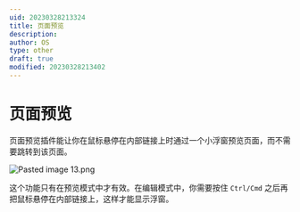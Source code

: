 ```yaml
---
uid: 20230328213324
title: 页面预览
description: 
author: OS
type: other
draft: true
modified: 20230328213402
---
```

# 页面预览

页面预览插件能让你在鼠标悬停在内部链接上时通过一个小浮窗预览页面，而不需要跳转到该页面。

![Pasted image 13.png](https://s1.vika.cn/space/2023/03/15/cac8b52c103844eeac8bac76ed1c38f7)

这个功能只有在预览模式中才有效。在编辑模式中，你需要按住 `Ctrl/Cmd` 之后再把鼠标悬停在内部链接上，这样才能显示浮窗。